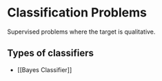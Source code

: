 # Classification Problems

Supervised problems where the target is qualitative.

## Types of classifiers
- [[Bayes Classifier]]







